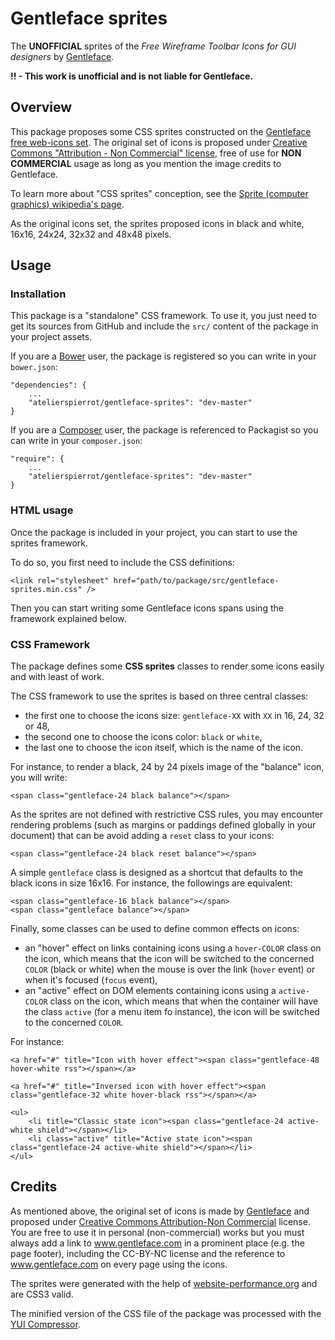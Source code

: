 Gentleface sprites
==================

The **UNOFFICIAL** sprites of the *Free Wireframe Toolbar Icons for GUI designers*
by [Gentleface](http://www.gentleface.com).

**!! - This work is unofficial and is not liable for Gentleface.**


## Overview

This package proposes some CSS sprites constructed on the
[Gentleface free web-icons set](http://www.gentleface.com/free_icon_set.html).
The original set of icons is proposed under
[Creative Commons "Attribution - Non Commercial" license](http://creativecommons.org/licenses/by-nc/3.0/),
free of use for **NON COMMERCIAL** usage as long as you mention the image credits to Gentleface.

To learn more about "CSS sprites" conception, see the
[Sprite (computer graphics) wikipedia's page](http://en.wikipedia.org/wiki/Sprite_%28computer_graphics%29#Sprites_by_CSS).

As the original icons set, the sprites proposed icons in black and white, 16x16, 24x24, 32x32
and 48x48 pixels.


## Usage

### Installation

This package is a "standalone" CSS framework. To use it, you just need to get its sources
from GitHub and include the `src/` content of the package in your project assets.

If you are a [Bower](http://bower.io/) user, the package is registered so you can write
in your `bower.json`:

    "dependencies": {
        ...
        "atelierspierrot/gentleface-sprites": "dev-master"
    }

If you are a [Composer](http://getcomposer.org/) user, the package is referenced to Packagist
so you can write in your `composer.json`:

    "require": {
        ...
        "atelierspierrot/gentleface-sprites": "dev-master"
    }

### HTML usage

Once the package is included in your project, you can start to use the sprites framework.

To do so, you first need to include the CSS definitions:

	<link rel="stylesheet" href="path/to/package/src/gentleface-sprites.min.css" />

Then you can start writing some Gentleface icons spans using the framework explained below.

### CSS Framework

The package defines some **CSS sprites** classes to render some icons easily and with least of work.

The CSS framework to use the sprites is based on three central classes:

-   the first one to choose the icons size: `gentleface-XX` with `XX` in 16, 24, 32 or 48,
-   the second one to choose the icons color: `black` or `white`,
-   the last one to choose the icon itself, which is the name of the icon.

For instance, to render a black, 24 by 24 pixels image of the "balance" icon, you will write:

    <span class="gentleface-24 black balance"></span>

As the sprites are not defined with restrictive CSS rules, you may encounter rendering
problems (such as margins or paddings defined globally in your document) that can be avoid
adding a `reset` class to your icons:

    <span class="gentleface-24 black reset balance"></span>

A simple `gentleface` class is designed as a shortcut that defaults to the black icons
in size 16x16. For instance, the followings are equivalent:

    <span class="gentleface-16 black balance"></span>
    <span class="gentleface balance"></span>

Finally, some classes can be used to define common effects on icons:

-   an "hover" effect on links containing icons using a `hover-COLOR` class on the icon,
    which means that the icon will be switched to the concerned `COLOR` (black or white)
    when the mouse is over the link (`hover` event) or when it's focused (`focus` event),
-   an "active" effect on DOM elements containing icons using a `active-COLOR` class on the
    icon, which means that when the container will have the class `active` (for a menu item
    fo instance), the icon will be switched to the concerned `COLOR`.

For instance:

    <a href="#" title="Icon with hover effect"><span class="gentleface-48 hover-white rss"></span></a>
    
    <a href="#" title="Inversed icon with hover effect"><span class="gentleface-32 white hover-black rss"></span></a>
    
    <ul>
        <li title="Classic state icon"><span class="gentleface-24 active-white shield"></span></li>
        <li class="active" title="Active state icon"><span class="gentleface-24 active-white shield"></span></li>
    </ul>


## Credits

As mentioned above, the original set of icons is made by [Gentleface](http://www.gentleface.com/)
and proposed under [Creative Commons Attribution-Non Commercial](http://creativecommons.org/licenses/by-nc/3.0/)
license. You are free to use it in personal (non-commercial) works but you must always add
a link to www.gentleface.com in a prominent place (e.g. the page footer), including the CC-BY-NC
license and the reference to www.gentleface.com on every page using the icons.

The sprites were generated with the help of [website-performance.org](http://spritegen.website-performance.org/)
and are CSS3 valid.

The minified version of the CSS file of the package was processed with the [YUI Compressor](http://refresh-sf.com/yui/).
